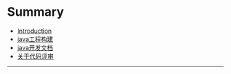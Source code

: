 # Summary

* [Introduction](README.md)
* [java工程构建](java工程构建.md)
* [java开发文档](java开发文档.md)
* [关于代码评审](关于代码评审.md)

----


